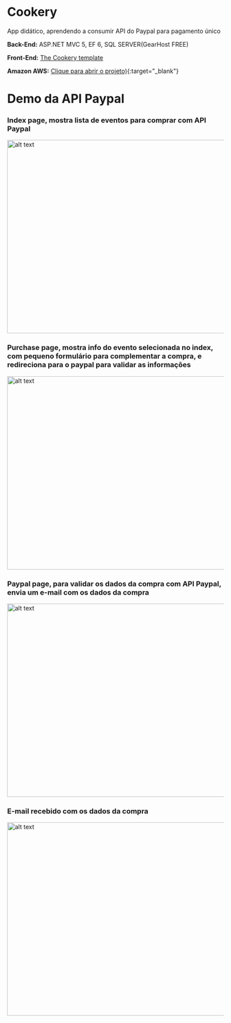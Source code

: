 # Cookery

App didático, aprendendo a consumir API do Paypal para pagamento único

**Back-End:** ASP.NET MVC 5, EF 6, SQL SERVER(GearHost FREE)

**Front-End:** [The Cookery template](https://w3layouts.com/cookery-food-category-flat-bootstrap-responsive-web-template//)

**Amazon AWS:** [Clique para abrir o projeto)](http://ec2-100-25-227-219.compute-1.amazonaws.com/){:target="_blank"}

# Demo da API Paypal

### Index page, mostra lista de eventos para comprar com API Paypal
<img src="https://media.giphy.com/media/jyuuPAWItd9Pn3qCiu/giphy.gif" alt="alt text" width="800" height="450">

### Purchase page, mostra info do evento selecionada no index, com pequeno formulário para complementar a compra, e redireciona para o paypal para validar as informações
<img src="https://media.giphy.com/media/1MXMChATvHfI5hGqt0/giphy.gif" alt="alt text" width="800" height="450">

### Paypal page, para validar os dados da compra com API Paypal, envia um e-mail com os dados da compra
<img src="https://media.giphy.com/media/X9GXy7PMaEBD6XkN40/giphy.gif" alt="alt text" width="800" height="450">

### E-mail recebido com os dados da compra
<img src="https://media.giphy.com/media/1fhLu73nCSnoa0L7e5/giphy.gif" alt="alt text" width="800" height="450">













